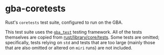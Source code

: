 # gba-coretests

Rust's `coretests` test suite, configured to run on the GBA.

This test suite uses the [`gba_test`](https://github.com/Anders429/gba_test) testing framework. All of the tests themselves are copied from [rust/library/core/tests](https://github.com/rust-lang/rust/tree/master/library/core/tests). Some tests are omitted; specifically, tests relying on `std` and tests that are too large (mainly those that are also omitted or altered on `miri` runs) are not included.
